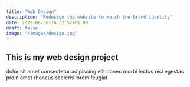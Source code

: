 ```yaml
---
title: "Web Design"
description: "Redesign the website to match the brand identity"
date: 2022-06-30T16:32:52+01:00
draft: false
image: "/images/design.jpg"
---
```


## This is my web design project

dolor sit amet consectetur adipiscing elit donec morbi lectus nisi
egestas proin amet rhoncus sceleris lorem feugiat
